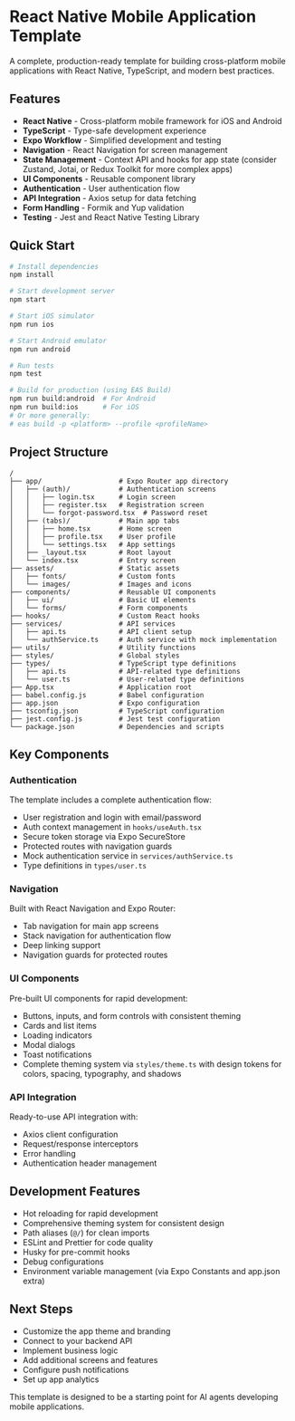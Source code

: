 # React Native Mobile Application Template

A complete, production-ready template for building cross-platform mobile applications with React Native, TypeScript, and modern best practices.

## Features

- **React Native** - Cross-platform mobile framework for iOS and Android
- **TypeScript** - Type-safe development experience
- **Expo Workflow** - Simplified development and testing
- **Navigation** - React Navigation for screen management
- **State Management** - Context API and hooks for app state (consider Zustand, Jotai, or Redux Toolkit for more complex apps)
- **UI Components** - Reusable component library
- **Authentication** - User authentication flow
- **API Integration** - Axios setup for data fetching
- **Form Handling** - Formik and Yup validation
- **Testing** - Jest and React Native Testing Library

## Quick Start

```bash
# Install dependencies
npm install

# Start development server
npm start

# Start iOS simulator
npm run ios

# Start Android emulator
npm run android

# Run tests
npm test

# Build for production (using EAS Build)
npm run build:android  # For Android
npm run build:ios      # For iOS
# Or more generally:
# eas build -p <platform> --profile <profileName>
```

## Project Structure

```
/
├── app/                   # Expo Router app directory
│   ├── (auth)/            # Authentication screens
│   │   ├── login.tsx      # Login screen
│   │   ├── register.tsx   # Registration screen
│   │   └── forgot-password.tsx  # Password reset
│   ├── (tabs)/            # Main app tabs
│   │   ├── home.tsx       # Home screen
│   │   ├── profile.tsx    # User profile
│   │   └── settings.tsx   # App settings
│   ├── _layout.tsx        # Root layout
│   └── index.tsx          # Entry screen
├── assets/                # Static assets
│   ├── fonts/             # Custom fonts
│   └── images/            # Images and icons
├── components/            # Reusable UI components
│   ├── ui/                # Basic UI elements
│   └── forms/             # Form components
├── hooks/                 # Custom React hooks
├── services/              # API services
│   ├── api.ts             # API client setup
│   └── authService.ts     # Auth service with mock implementation
├── utils/                 # Utility functions
├── styles/                # Global styles
├── types/                 # TypeScript type definitions
│   ├── api.ts             # API-related type definitions
│   └── user.ts            # User-related type definitions
├── App.tsx                # Application root
├── babel.config.js        # Babel configuration
├── app.json               # Expo configuration
├── tsconfig.json          # TypeScript configuration
├── jest.config.js         # Jest test configuration
└── package.json           # Dependencies and scripts
```

## Key Components

### Authentication

The template includes a complete authentication flow:

- User registration and login with email/password
- Auth context management in `hooks/useAuth.tsx`
- Secure token storage via Expo SecureStore
- Protected routes with navigation guards
- Mock authentication service in `services/authService.ts`
- Type definitions in `types/user.ts`

### Navigation

Built with React Navigation and Expo Router:

- Tab navigation for main app screens
- Stack navigation for authentication flow
- Deep linking support
- Navigation guards for protected routes

### UI Components

Pre-built UI components for rapid development:

- Buttons, inputs, and form controls with consistent theming
- Cards and list items 
- Loading indicators
- Modal dialogs
- Toast notifications
- Complete theming system via `styles/theme.ts` with design tokens for colors, spacing, typography, and shadows

### API Integration

Ready-to-use API integration with:

- Axios client configuration
- Request/response interceptors
- Error handling
- Authentication header management

## Development Features

- Hot reloading for rapid development
- Comprehensive theming system for consistent design
- Path aliases (`@/`) for clean imports
- ESLint and Prettier for code quality
- Husky for pre-commit hooks
- Debug configurations
- Environment variable management (via Expo Constants and app.json extra)

## Next Steps

- Customize the app theme and branding
- Connect to your backend API
- Implement business logic
- Add additional screens and features
- Configure push notifications
- Set up app analytics

This template is designed to be a starting point for AI agents developing mobile applications.
